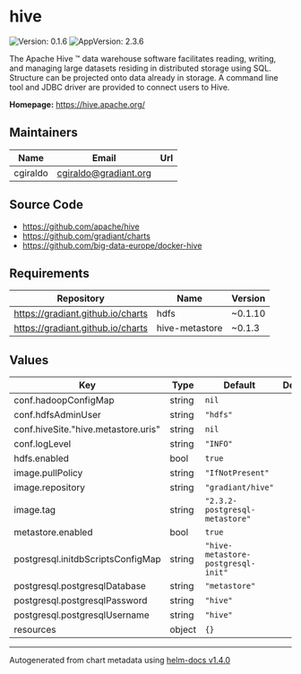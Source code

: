 # hive

![Version: 0.1.6](https://img.shields.io/badge/Version-0.1.6-informational?style=flat-square) ![AppVersion: 2.3.6](https://img.shields.io/badge/AppVersion-2.3.6-informational?style=flat-square)

The Apache Hive ™ data warehouse software facilitates reading, writing, and managing large datasets residing in distributed storage using SQL. Structure can be projected onto data already in storage. A command line tool and JDBC driver are provided to connect users to Hive.

**Homepage:** <https://hive.apache.org/>

## Maintainers

| Name | Email | Url |
| ---- | ------ | --- |
| cgiraldo | cgiraldo@gradiant.org |  |

## Source Code

* <https://github.com/apache/hive>
* <https://github.com/gradiant/charts>
* <https://github.com/big-data-europe/docker-hive>

## Requirements

| Repository | Name | Version |
|------------|------|---------|
| https://gradiant.github.io/charts | hdfs | ~0.1.10 |
| https://gradiant.github.io/charts | hive-metastore | ~0.1.3 |

## Values

| Key | Type | Default | Description |
|-----|------|---------|-------------|
| conf.hadoopConfigMap | string | `nil` |  |
| conf.hdfsAdminUser | string | `"hdfs"` |  |
| conf.hiveSite."hive.metastore.uris" | string | `nil` |  |
| conf.logLevel | string | `"INFO"` |  |
| hdfs.enabled | bool | `true` |  |
| image.pullPolicy | string | `"IfNotPresent"` |  |
| image.repository | string | `"gradiant/hive"` |  |
| image.tag | string | `"2.3.2-postgresql-metastore"` |  |
| metastore.enabled | bool | `true` |  |
| postgresql.initdbScriptsConfigMap | string | `"hive-metastore-postgresql-init"` |  |
| postgresql.postgresqlDatabase | string | `"metastore"` |  |
| postgresql.postgresqlPassword | string | `"hive"` |  |
| postgresql.postgresqlUsername | string | `"hive"` |  |
| resources | object | `{}` |  |

----------------------------------------------
Autogenerated from chart metadata using [helm-docs v1.4.0](https://github.com/norwoodj/helm-docs/releases/v1.4.0)
